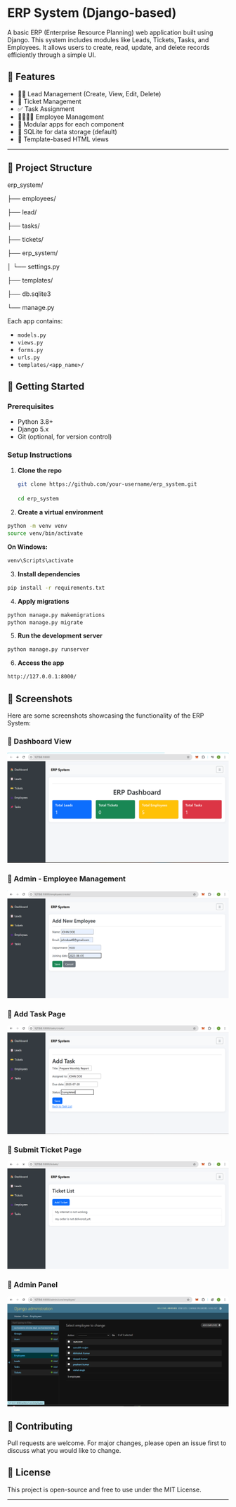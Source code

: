 # ERP System (Django-based)

A basic ERP (Enterprise Resource Planning) web application built using Django. This system includes modules like Leads, Tickets, Tasks, and Employees. It allows users to create, read, update, and delete records efficiently through a simple UI.

## 🔧 Features

- 🧑‍💼 Lead Management (Create, View, Edit, Delete)
- 🎫 Ticket Management
- ✅ Task Assignment
- 👨‍👩‍👧‍👦 Employee Management
- 📁 Modular apps for each component
- 🧠 SQLite for data storage (default)
- 📄 Template-based HTML views

---
## 📁 Project Structure

erp_system/

├── employees/

├── lead/

├── tasks/

├── tickets/

├── erp_system/

│ └── settings.py

├── templates/

├── db.sqlite3

└── manage.py


Each app contains:
- `models.py`
- `views.py`
- `forms.py`
- `urls.py`
- `templates/<app_name>/`


## 🚀 Getting Started

### Prerequisites
- Python 3.8+
- Django 5.x
- Git (optional, for version control)

### Setup Instructions

1. **Clone the repo**
   ```bash
   git clone https://github.com/your-username/erp_system.git
   
   cd erp_system
   ```
2. **Create a virtual environment**
```bash
python -m venv venv
source venv/bin/activate  
```
**On Windows:**
```bash
venv\Scripts\activate
```
3. **Install dependencies**
```bash
pip install -r requirements.txt
```
4. **Apply migrations**
```bash
python manage.py makemigrations 
python manage.py migrate
```
5. **Run the development server**
```bash
python manage.py runserver
```
6. **Access the app**
```bash
http://127.0.0.1:8000/
```
## 📸 Screenshots

Here are some screenshots showcasing the functionality of the ERP System:

### 🔹 Dashboard View
![Dashboard](screenshots/dashboard-view.png)

### 🔹 Admin - Employee Management
![Employee Management](screenshots/employee-management.png)

### 🔹 Add Task Page
![Add Task](screenshots/add-task.png)

### 🔹 Submit Ticket Page
![Submit Ticket](screenshots/submit-ticket.png)

### 🔹 Admin Panel
![Admin View](screenshots/admin-view.png)

## 🤝 Contributing
Pull requests are welcome. For major changes, please open an issue first to discuss what you would like to change.

## 📜 License
This project is open-source and free to use under the MIT License.

---
